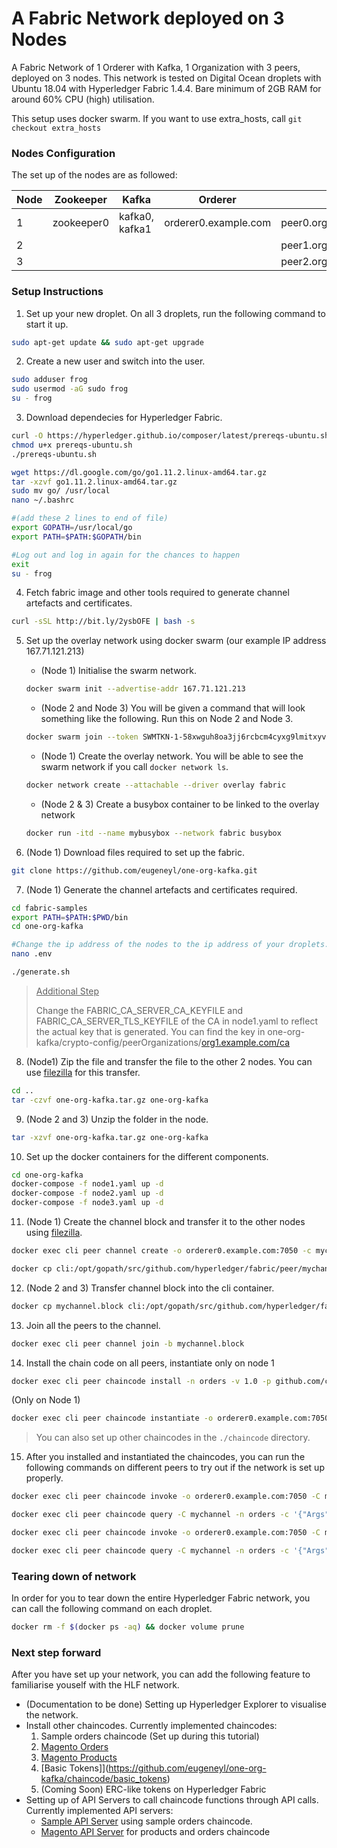 # A Fabric Network deployed on 3 Nodes
A Fabric Network of 1 Orderer with Kafka, 1 Organization with 3 peers, deployed on 3 nodes. This network is tested on Digital Ocean droplets with Ubuntu 18.04 with Hyperledger Fabric 1.4.4. Bare minimum of 2GB RAM for around 60% CPU (high) utilisation.

This setup uses docker swarm. If you want to use extra_hosts, call `git checkout extra_hosts`

### Nodes Configuration

The set up of the nodes are as followed: 

| Node | Zookeeper | Kafka | Orderer | Peer | CLI |
| --- | --- | --- | --- | --- | --- |
| 1 | zookeeper0 | kafka0, kafka1 | orderer0.example.com | peer0.org1.example.com|cli |
| 2 ||  | | peer1.org1.example.com|cli |
| 3 | | | | peer2.org1.example.com|cli |

### Setup Instructions

1. Set up your new droplet. On all 3 droplets, run the following command to start it up.

```bash
sudo apt-get update && sudo apt-get upgrade
```

2. Create a new user and switch into the user.

```bash
sudo adduser frog
sudo usermod -aG sudo frog
su - frog
```

3. Download dependecies for Hyperledger Fabric.

```bash
curl -O https://hyperledger.github.io/composer/latest/prereqs-ubuntu.sh
chmod u+x prereqs-ubuntu.sh
./prereqs-ubuntu.sh

wget https://dl.google.com/go/go1.11.2.linux-amd64.tar.gz
tar -xzvf go1.11.2.linux-amd64.tar.gz
sudo mv go/ /usr/local
nano ~/.bashrc

#(add these 2 lines to end of file)
export GOPATH=/usr/local/go
export PATH=$PATH:$GOPATH/bin

#Log out and log in again for the chances to happen
exit
su - frog
```

4. Fetch fabric image and other tools required to generate channel artefacts and certificates.

```bash
curl -sSL http://bit.ly/2ysbOFE | bash -s
```

5. Set up the overlay network using docker swarm (our example IP address 167.71.121.213)

   - (Node 1) Initialise the swarm network.

   ```bash
   docker swarm init --advertise-addr 167.71.121.213
   ```

   - (Node 2 and Node 3) You will be given a command that will look something like the following. Run this on Node 2 and Node 3.

   ```bash
   docker swarm join --token SWMTKN-1-58xwguh8oa3jj6rcbcm4cyxg9lmitxyv1fs1sn1d5xy51e9arv-1hts5vhxebpjf6fz3kjskpbub 167.71.121.213:2377
   ```

   - (Node 1) Create the overlay network. You will be able to see the swarm network if you call `docker network ls`.

   ```bash
   docker network create --attachable --driver overlay fabric
   ```

   - (Node 2 & 3) Create a busybox container to be linked to the overlay network

   ```bash
   docker run -itd --name mybusybox --network fabric busybox
   ```

6. (Node 1) Download files required to set up the fabric.

```bash
git clone https://github.com/eugeneyl/one-org-kafka.git
```

7. (Node 1) Generate the channel artefacts and certificates required.

```bash
cd fabric-samples
export PATH=$PATH:$PWD/bin
cd one-org-kafka

#Change the ip address of the nodes to the ip address of your droplets. 
nano .env

./generate.sh
```

> <u>Additional Step</u>
>
> Change the FABRIC_CA_SERVER_CA_KEYFILE and FABRIC_CA_SERVER_TLS_KEYFILE of the CA in node1.yaml to reflect the actual key that is generated. You can find the key in one-org-kafka/crypto-config/peerOrganizations/[org1.example.com/ca](http://org1.example.com/ca)

8. (Node1) Zip the file and transfer the file to the other 2 nodes. You can use [filezilla](https://filezilla-project.org/ ) for this transfer.

```bash
cd ..
tar -czvf one-org-kafka.tar.gz one-org-kafka
```

9. (Node 2 and 3) Unzip the folder in the node.

```bash
tar -xzvf one-org-kafka.tar.gz one-org-kafka
```

10. Set up the docker containers for the different components.

```bash
cd one-org-kafka
docker-compose -f node1.yaml up -d
docker-compose -f node2.yaml up -d
docker-compose -f node3.yaml up -d
```

11. (Node 1)  Create the channel block and transfer it to the other nodes using [filezilla](https://filezilla-project.org/ ).

```bash
docker exec cli peer channel create -o orderer0.example.com:7050 -c mychannel -f ./channel-artifacts/channel.tx --tls true --cafile /opt/gopath/src/github.com/hyperledger/fabric/peer/crypto/ordererOrganizations/example.com/orderers/orderer0.example.com/msp/tlscacerts/tlsca.example.com-cert.pem

docker cp cli:/opt/gopath/src/github.com/hyperledger/fabric/peer/mychannel.block .
```

12. (Node 2 and 3) Transfer channel block into the cli container.

```bash
docker cp mychannel.block cli:/opt/gopath/src/github.com/hyperledger/fabric/peer/
```

13. Join all the peers to the channel.

```bash
docker exec cli peer channel join -b mychannel.block
```

14. Install the chain code on all peers, instantiate only on node 1

```bash
docker exec cli peer chaincode install -n orders -v 1.0 -p github.com/chaincode/orders/
```

(Only on Node 1)

```bash
docker exec cli peer chaincode instantiate -o orderer0.example.com:7050 -C mychannel -n orders -v 1.0 -c '{"Args":[]}' --tls true --cafile /opt/gopath/src/github.com/hyperledger/fabric/peer/crypto/ordererOrganizations/example.com/orderers/orderer0.example.com/msp/tlscacerts/tlsca.example.com-cert.pem
```

> You can also set up other chaincodes in the `./chaincode` directory.

15.  After you installed and instantiated the chaincodes, you can run the following commands on different peers to try out if the network is set up properly.

```bash
docker exec cli peer chaincode invoke -o orderer0.example.com:7050 -C mychannel -n orders -c '{"Args":["initLedger"]}' --tls true --cafile /opt/gopath/src/github.com/hyperledger/fabric/peer/crypto/ordererOrganizations/example.com/orderers/orderer0.example.com/msp/tlscacerts/tlsca.example.com-cert.pem

docker exec cli peer chaincode query -C mychannel -n orders -c '{"Args":["queryAllOrders"]}'

docker exec cli peer chaincode invoke -o orderer0.example.com:7050 -C mychannel -n orders -c '{"Args":["createOrder","ORDER14", "23459348", "5493058", "Pending"]}' --tls true --cafile /opt/gopath/src/github.com/hyperledger/fabric/peer/crypto/ordererOrganizations/example.com/orderers/orderer0.example.com/msp/tlscacerts/tlsca.example.com-cert.pem

docker exec cli peer chaincode query -C mychannel -n orders -c '{"Args":["queryOrder", "ORDER2"]}'
```

### Tearing down of network

In order for you to tear down the entire Hyperledger Fabric network, you can call the following command on each droplet.

```bash
docker rm -f $(docker ps -aq) && docker volume prune
```

### Next step forward

After you have set up your network, you can add the following feature to familiarise youself with the HLF network.

- (Documentation to be done) Setting up Hyperledger Explorer to visualise the network.
- Install other chaincodes. Currently implemented chaincodes:
  1. Sample orders chaincode (Set up during this tutorial)
  2. [Magento Orders](https://github.com/eugeneyl/one-org-kafka/chaincode/magento_order)
  3. [Magento Products](https://github.com/eugeneyl/one-org-kafka/chaincode/magento_product)
  4. [Basic Tokens]](https://github.com/eugeneyl/one-org-kafka/chaincode/basic_tokens)
  5. (Coming Soon) ERC-like tokens on Hyperledger Fabric
- Setting up of API Servers to call chaincode functions through API calls. Currently implemented API servers:
  - [Sample API Server](https://github.com/eugeneyl/one-org-kafka/sample_apiserver) using sample orders chaincode. 
  - [Magento API Server](https://github.com/eugeneyl/one-org-kafka/magento_apiserver) for products and orders chaincode

